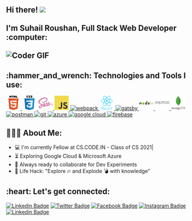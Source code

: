 <h2 align="left">
  <abc>
    <br>Hi there! <img src="https://user-images.githubusercontent.com/42378118/110234147-e3259600-7f4e-11eb-95be-0c4047144dea.gif" width="30"><br>
    <br> I'm Suhail Roushan, Full Stack Web Developer :computer:<br>
    <br>
    <img src="https://imgur.com/a/fNHxTLs" alt="Coder GIF" width="500">
  </abc>
</h2>
<h2 align="left">:hammer_and_wrench: Technologies and Tools I use:</h2>
<p align="left">
  <a href="https://www.w3.org/html/" target="_blank"> <img src="https://raw.githubusercontent.com/devicons/devicon/master/icons/html5/html5-original-wordmark.svg" alt="html5" width="40" height="40" /> </a>
  <a href="https://www.w3schools.com/css/" target="_blank"> <img src="https://raw.githubusercontent.com/devicons/devicon/master/icons/css3/css3-original-wordmark.svg" alt="css3" width="40" height="40" /> </a>
  <a href="https://sass-lang.com" target="_blank"> <img src="https://raw.githubusercontent.com/devicons/devicon/master/icons/sass/sass-original.svg" alt="sass" width="40" height="40" /> </a>
  <a href="https://developer.mozilla.org/en-US/docs/Web/JavaScript" target="_blank"> <img src="https://raw.githubusercontent.com/devicons/devicon/master/icons/javascript/javascript-original.svg" alt="javascript" width="40" height="40" /> </a>
  <a href="https://webpack.js.org/" target="_blank"> <img src="https://www.vectorlogo.zone/logos/js_webpack/js_webpack-icon.svg" alt="webpack" width="40" height="40" /> </a>
  <a href="https://reactjs.org/" target="_blank"> <img src="https://raw.githubusercontent.com/devicons/devicon/master/icons/react/react-original-wordmark.svg" alt="react" width="40" height="40" /> </a>
  <a href="https://www.gatsbyjs.com/" target="_blank"> <img src="https://www.vectorlogo.zone/logos/gatsbyjs/gatsbyjs-icon.svg" alt="gatsby" width="40" height="40" /> </a>
  <a href="https://nodejs.org" target="_blank"> <img src="https://raw.githubusercontent.com/devicons/devicon/master/icons/nodejs/nodejs-original-wordmark.svg" alt="nodejs" width="40" height="40" /> </a>
  <a href="https://expressjs.com" target="_blank"> <img src="https://raw.githubusercontent.com/devicons/devicon/master/icons/express/express-original-wordmark.svg" alt="express" width="40" height="40" /> </a>
  <a href="https://www.mongodb.com/" target="_blank"> <img src="https://raw.githubusercontent.com/devicons/devicon/master/icons/mongodb/mongodb-original-wordmark.svg" alt="mongodb" width="40" height="40" /> </a>
  <a href="https://www.postman.com/" target="_blank"> <img src="https://www.vectorlogo.zone/logos/getpostman/getpostman-icon.svg" alt="postman" width="40" height="40" /> </a>
  <a href="https://git-scm.com/" target="_blank"> <img src="https://www.vectorlogo.zone/logos/git-scm/git-scm-icon.svg" alt="git" width="40" height="40" /> </a>
  <a href="https://azure.microsoft.com/en-us/" target="_blank"> <img src="https://www.vectorlogo.zone/logos/microsoft_azure/microsoft_azure-icon.svg" alt="azure" width="40" height="40" /> </a>
  <a href="https://cloud.google.com/" target="_blank"> <img src="https://www.vectorlogo.zone/logos/google_cloud/google_cloud-icon.svg" alt="google cloud" width="40" height="40" /> </a>
  <a href="https://firebase.google.com/" target="_blank"> <img src="https://www.vectorlogo.zone/logos/firebase/firebase-icon.svg" alt="firebase" width="40" height="40" /> </a>
</p>

<h2 align="left">👨🏻‍💻 About Me:</h2>

- :computer: I'm currently Fellow at CS.CODE.IN - Class of CS 2021|
- :hourglass_flowing_sand: Exploring Google Cloud & Microsoft Azure
- :rocket: Always ready to collaborate for Dev Experiments
- :dart: Life Hack: "Explore :fire: and Explode :bomb: with knowledge"<br>

<h2 align="left">:heart: Let's get connected:</h2>

[![Linkedin Badge](https://img.shields.io/badge/-suhailroushan-blue?style=flat-square&logo=Linkedin&logoColor=white&link=https://www.linkedin.com/in/suhailroushan/)](https://www.linkedin.com/in/suhailroushan/) [![Twitter
Badge](https://img.shields.io/badge/-@suhailroushan13-1ca0f1?style=flat-square&labelColor=1ca0f1&logo=twitter&logoColor=white&link=https://twitter.com/suhailroushan13)](https://twitter.com/suhailroushan13) [![Facebook
Badge](https://img.shields.io/badge/-@suhailroushan13-3b5998?style=flat-square&labelColor=3b5998&logo=facebook&logoColor=white&link=https://www.facebook.com/your.suhailroushan/)](https://www.facebook.com/your.suhailroushan/) [![Instagram
Badge](https://img.shields.io/badge/-@suhailroushan.in-D7008A?style=flat-square&labelColor=D7008A&logo=Instagram&logoColor=white&link=https://www.instagram.com/suhailroushan.in/)](https://www.instagram.com/suhailroushan.in/)
[![Linkedin Badge](https://img.shields.io/badge/-suhailroushan.com-blueviolet?style=flat-square&logo=appveyor&logoColor=white&link=https://suhailroushan.com/)](https://suhailroushan.com/)
